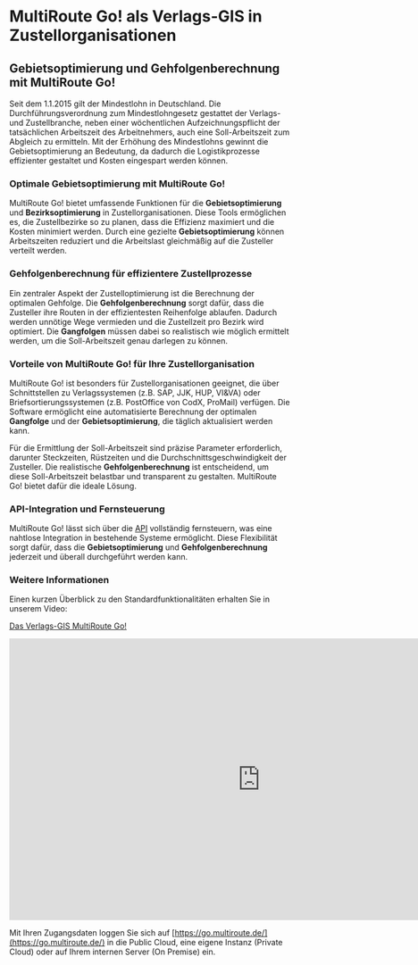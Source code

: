 # MultiRoute Go! als Verlags-GIS in Zustellorganisationen

## Gebietsoptimierung und Gehfolgenberechnung mit MultiRoute Go!

Seit dem 1.1.2015 gilt der Mindestlohn in Deutschland. Die Durchführungsverordnung zum Mindestlohngesetz gestattet der Verlags- und Zustellbranche, neben einer wöchentlichen Aufzeichnungspflicht der tatsächlichen Arbeitszeit des Arbeitnehmers, auch eine Soll-Arbeitszeit zum Abgleich zu ermitteln. Mit der Erhöhung des Mindestlohns gewinnt die Gebietsoptimierung an Bedeutung, da dadurch die Logistikprozesse effizienter gestaltet und Kosten eingespart werden können.

### Optimale Gebietsoptimierung mit MultiRoute Go!

MultiRoute Go! bietet umfassende Funktionen für die **Gebietsoptimierung** und **Bezirksoptimierung** in Zustellorganisationen. Diese Tools ermöglichen es, die Zustellbezirke so zu planen, dass die Effizienz maximiert und die Kosten minimiert werden. Durch eine gezielte **Gebietsoptimierung** können Arbeitszeiten reduziert und die Arbeitslast gleichmäßig auf die Zusteller verteilt werden.

### Gehfolgenberechnung für effizientere Zustellprozesse

Ein zentraler Aspekt der Zustelloptimierung ist die Berechnung der optimalen Gehfolge. Die **Gehfolgenberechnung** sorgt dafür, dass die Zusteller ihre Routen in der effizientesten Reihenfolge ablaufen. Dadurch werden unnötige Wege vermieden und die Zustellzeit pro Bezirk wird optimiert. Die **Gangfolgen** müssen dabei so realistisch wie möglich ermittelt werden, um die Soll-Arbeitszeit genau darlegen zu können.

### Vorteile von MultiRoute Go! für Ihre Zustellorganisation

MultiRoute Go! ist besonders für Zustellorganisationen geeignet, die über Schnittstellen zu Verlagssystemen (z.B. SAP, JJK, HUP, VI&VA) oder Briefsortierungssystemen (z.B. PostOffice von CodX, ProMail) verfügen. Die Software ermöglicht eine automatisierte Berechnung der optimalen **Gangfolge** und der **Gebietsoptimierung**, die täglich aktualisiert werden kann.

Für die Ermittlung der Soll-Arbeitszeit sind präzise Parameter erforderlich, darunter Steckzeiten, Rüstzeiten und die Durchschnittsgeschwindigkeit der Zusteller. Die realistische **Gehfolgenberechnung** ist entscheidend, um diese Soll-Arbeitszeit belastbar und transparent zu gestalten. MultiRoute Go! bietet dafür die ideale Lösung.

### API-Integration und Fernsteuerung

MultiRoute Go! lässt sich über die [API](../api-intro/) vollständig fernsteuern, was eine nahtlose Integration in bestehende Systeme ermöglicht. Diese Flexibilität sorgt dafür, dass die **Gebietsoptimierung** und **Gehfolgenberechnung** jederzeit und überall durchgeführt werden kann.

### Weitere Informationen

Einen kurzen Überblick zu den Standardfunktionalitäten erhalten Sie in unserem Video:

[Das Verlags-GIS MultiRoute Go!](https://youtu.be/oRk-P5Ty7VI)

<iframe width="898" height="505" src="https://www.youtube.com/embed/oRk-P5Ty7VI" title="YouTube video player" frameborder="0" allow="accelerometer; autoplay; clipboard-write; encrypted-media; gyroscope; picture-in-picture" allowfullscreen></iframe>

Mit Ihren Zugangsdaten loggen Sie sich auf [https://go.multiroute.de/](https://go.multiroute.de/) in die Public Cloud, eine eigene Instanz (Private Cloud) oder auf Ihrem internen Server (On Premise) ein.
